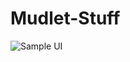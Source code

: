 # Mudlet-Stuff
![Sample UI](https://raw.githubusercontent.com/tdk1069/Mudlet-Stuff/master/doc/Mudlet.gif)
